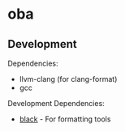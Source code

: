 # oba

## Development

Dependencies:
- llvm-clang (for clang-format)
- gcc

Development Dependencies:
- [black] - For formatting tools

[black]: https://black.readthedocs.io/en/stable/installation_and_usage.html#installation
